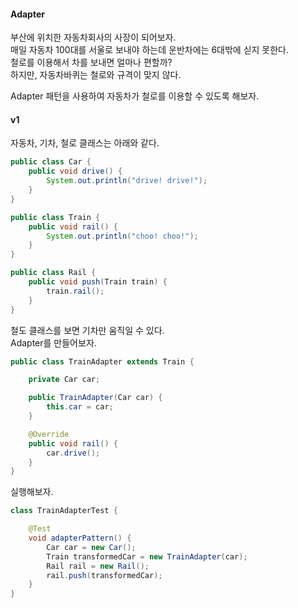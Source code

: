 #### Adapter
부산에 위치한 자동차회사의 사장이 되어보자.  
매일 자동차 100대를 서울로 보내야 하는데 운반차에는 6대밖에 싣지 못한다.  
철로를 이용해서 차를 보내면 얼마나 편할까?  
하지만, 자동차바퀴는 철로와 규격이 맞지 않다.  

Adapter 패턴을 사용하여 자동차가 철로를 이용할 수 있도록 해보자.


#### v1
자동차, 기차, 철로 클래스는 아래와 같다.

~~~java
public class Car {
    public void drive() {
        System.out.println("drive! drive!");
    }
}

public class Train {
    public void rail() {
        System.out.println("choo! choo!");
    }
}

public class Rail {
    public void push(Train train) {
        train.rail();
    }
}
~~~

철도 클래스를 보면 기차만 움직일 수 있다.  
Adapter를 만들어보자.

~~~java
public class TrainAdapter extends Train {

    private Car car;

    public TrainAdapter(Car car) {
        this.car = car;
    }

    @Override
    public void rail() {
        car.drive();
    }
}
~~~

실행해보자.

~~~java
class TrainAdapterTest {

    @Test
    void adapterPattern() {
        Car car = new Car();
        Train transformedCar = new TrainAdapter(car);
        Rail rail = new Rail();
        rail.push(transformedCar);
    }
}
~~~